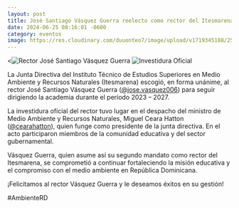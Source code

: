 ```yaml
---
layout: post
title: José Santiago Vásquez Guerra reelecto como rector del Itesmarena para el período 2023 – 2027
date: 2024-06-25 08:16:01 -0600
category: eventos
image: https://res.cloudinary.com/duuonteo7/image/upload/v1719345188/250524/1.jpg
---
```

<![Rector José Santiago Vásquez Guerra](https://res.cloudinary.com/duuonteo7/image/upload/v1719345188/250524/1.jpg)
![Investidura Oficial](https://res.cloudinary.com/duuonteo7/image/upload/v1719345189/250524/2.jpg)

La Junta Directiva del Instituto Técnico de Estudios Superiores en Medio Ambiente y Recursos Naturales (Itesmarena) escogió, en forma unánime, al rector José Santiago Vásquez Guerra ([@jose.vasquez006](https://www.instagram.com/jose.vasquez006)) para seguir dirigiendo la academia durante el período 2023 – 2027.

La investidura oficial del rector tuvo lugar en el despacho del ministro de Medio Ambiente y Recursos Naturales, Miguel Ceara Hatton ([@cearahatton](https://www.instagram.com/cearahatton)), quien funge como presidente de la junta directiva. En el acto participaron miembros de la comunidad educativa y del sector gubernamental.

Vásquez Guerra, quien asume así su segundo mandato como rector del Itesmarena, se comprometió a continuar fortaleciendo la misión educativa y el compromiso con el medio ambiente en República Dominicana.

¡Felicitamos al rector Vásquez Guerra y le deseamos éxitos en su gestión!

#AmbienteRD
